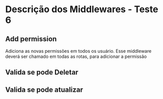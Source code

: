 # Descrição dos Middlewares - Teste 6

## Add permission

Adiciona as novas permissões em todos os usuário.
Esse middleware deverá ser chamado em todas as rotas, para adicionar a permissão

## Valida se pode Deletar

## Valida se pode atualizar
